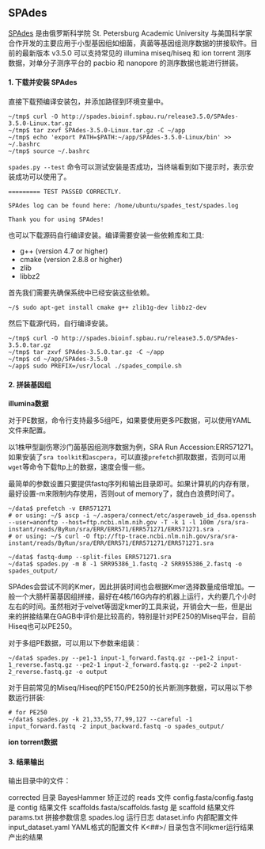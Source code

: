 ## SPAdes

[SPAdes][] 是由俄罗斯科学院 St. Petersburg Academic University 与美国科学家合作开发的主要应用于小型基因组如细菌，真菌等基因组测序数据的拼接软件。目前的最新版本 v3.5.0 可以支持常见的 illumina miseq/hiseq 和 ion torrent 测序数据，对单分子测序平台的 pacbio 和 nanopore 的测序数据也能进行拼装。

#### 1. 下载并安装 SPAdes

直接下载预编译安装包，并添加路径到环境变量中。

```
~/tmp$ curl -O http://spades.bioinf.spbau.ru/release3.5.0/SPAdes-3.5.0-Linux.tar.gz
~/tmp$ tar zxvf SPAdes-3.5.0-Linux.tar.gz -C ~/app
~/tmp$ echo 'export PATH=$PATH:~/app/SPAdes-3.5.0-Linux/bin' >> ~/.bashrc
~/tmp$ source ~/.bashrc
```

`spades.py --test` 命令可以测试安装是否成功，当终端看到如下提示时，表示安装成功可以使用了。

```
========= TEST PASSED CORRECTLY.

SPAdes log can be found here: /home/ubuntu/spades_test/spades.log

Thank you for using SPAdes!
```

也可以下载源码自行编译安装。编译需要安装一些依赖库和工具:

* g++ (version 4.7 or higher)
* cmake (version 2.8.8 or higher)
* zlib
* libbz2

首先我们需要先确保系统中已经安装这些依赖。

```
~/$ sudo apt-get install cmake g++ zlib1g-dev libbz2-dev
```

然后下载源代码，自行编译安装。

```
~/tmp$ curl -O http://spades.bioinf.spbau.ru/release3.5.0/SPAdes-3.5.0.tar.gz
~/tmp$ tar zxvf SPAdes-3.5.0.tar.gz -C ~/app
~/tmp$ cd ~/app/SPAdes-3.5.0
~/app$ sudo PREFIX=/usr/local ./spades_compile.sh
```

#### 2. 拼装基因组

**illumina数据**

对于PE数据，命令行支持最多5组PE，如果要使用更多PE数据，可以使用YAML文件来配置。

以1株甲型副伤寒沙门菌基因组测序数据为例，SRA Run Accession:ERR571271。如果安装了`sra toolkit`和`ascpera`，可以直接`prefetch`抓取数据，否则可以用`wget`等命令下载ftp上的数据，速度会慢一些。

最简单的参数设置只要提供fastq序列和输出目录即可。如果计算机的内存有限，最好设置-m来限制内存使用，否则out of memory了，就白白浪费时间了。

```
~/data$ prefetch -v ERR571271
# or using: ~/$ ascp -i ~/.aspera/connect/etc/asperaweb_id_dsa.openssh --user=anonftp --host=ftp.ncbi.nlm.nih.gov -T -k 1 -l 100m /sra/sra-instant/reads/ByRun/sra/ERR/ERR571/ERR571271/ERR571271.sra .
# or using: ~/$ curl -O ftp://ftp-trace.ncbi.nlm.nih.gov/sra/sra-instant/reads/ByRun/sra/ERR/ERR571/ERR571271/ERR571271.sra

~/data$ fastq-dump --split-files ERR571271.sra
~/data$ spades.py -m 8 -1 SRR95386_1.fastq -2 SRR955386_2.fastq -o spades_output/
```

SPAdes会尝试不同的Kmer，因此拼装时间也会根据Kmer选择数量成倍增加。一般一个大肠杆菌基因组拼接，最好在4核/16G内存的机器上运行，大约要几个小时左右的时间。虽然相对于velvet等固定kmer的工具来说，开销会大一些，但是出来的拼接结果在GAGB中评价是比较高的，特别是针对PE250的Miseq平台，目前Hiseq也可以PE250。

对于多组PE数据，可以用以下参数来组装：

```
~/data$ spades.py --pe1-1 input-1_forward.fastq.gz --pe1-2 input-1_reverse.fastq.gz --pe2-1 input-2_forward.fastq.gz --pe2-2 input-2_reverse.fastq.gz -o output
```

对于目前常见的Miseq/Hiseq的PE150/PE250的长片断测序数据，可以用以下参数运行拼装:

```
# for PE250
~/data$ spades.py -k 21,33,55,77,99,127 --careful -1 input_forward.fastq -2 input_backward.fastq -o spades_output/
```

**ion torrent数据**

#### 3. 结果输出

输出目录中的文件：

corrected 目录 BayesHammer 矫正过的 reads 文件
config.fasta/config.fastg 是 contig 结果文件
scaffolds.fasta/scaffolds.fastg 是 scaffold 结果文件
params.txt 拼接参数信息
spades.log 运行日志
dataset.info 内部配置文件
input_dataset.yaml YAML格式的配置文件
K<##>/ 目录包含不同kmer运行结果产出的结果

[SPAdes]: http://spades.bioinf.spbau.ru/ "SPAdes"

